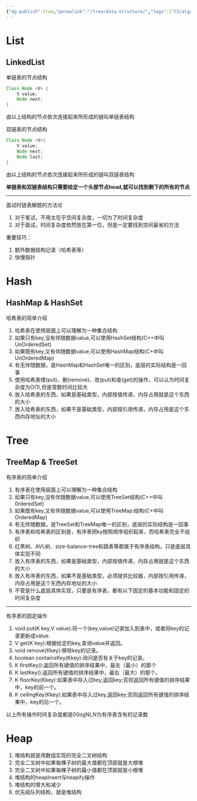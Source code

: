 ```yaml
---
{"dg-publish":true,"permalink":"/tree/data-structure/","tags":["CS/algorithms"],"created":"2022-09-11T16:45:18.887+08:00","updated":"2023-08-27T04:58:02.245+08:00"}
---
```



# List 


## LinkedList

单链表的节点结构
```java
Class Node <V> {
	V value;
	Node next;
}
```
由以上结构的节点依次连接起来所形成的链叫单链表结构

双链表的节点结构
```java
Class Node <V>{
	V value;
	Node next;
	Node last;
}
```
由以上结构的节点依次连接起来所形成的链叫双链表结构

**单链表和双链表结构只需要给定一个头部节点head,就可以找到剩下的所有的节点**

---


面试时链表解题的方法论
1. 对于笔试，不用太在乎空间复杂度，一切为了时间复杂度
2. 对于面试，时间复杂度依然放在第一位，但是一定要找到空间最省的方法

重要技巧：

1. 额外数据结构记录（哈希表等）
2. 快慢指针 


# Hash 

## HashMap & HashSet 
哈希表的简单介绍

1. 哈希表在使用层面上可以理解为一种集合结构
2. 如果只有key,没有伴随数据value,可以使用HashSet结构(C++中叫UnOrderedSet)
3. 如果既有key,又有伴随数据value,可以使用HashMap结构(C+中叫UnOrderedMap)
4. 有无伴随数据，是HashMap和HashSet唯一的区别，底层的实际结构是一回事
5. 使用哈希表增(put)、删(remove)、改(put)和查(get)的操作，可以认为时间复杂度为O(1),但是常数时间比较大
6. 放入哈希表的东西，如果是基础类型，内部按值传递，内存占用就是这个东西的大小
7. 放入哈希表的东西，如果不是基础类型，内部按引用传递，内存占用是这个东西内存地址的大小

# Tree

## TreeMap & TreeSet 

有序表的简单介绍
1. 有序表在使用层面上可以理解为一种集合结构
2. 如果只有key,没有伴随数据value,可以使用TreeSet结构(C++中叫0rderedSet)
3. 如果既有key,又有伴随数据value,可以使用TreeMap:结构(C+中叫OrderedMap)
4. 有无伴随数据，是TreeSet和TreeMap唯一的区别，底层的实际结构是一回事
5. 有序表和哈希表的区别是，有序表把ky按照顺序组织起来，而哈希表完全不组织
6. 红黑树、AVL树、size-balance-tree和跳表等都属于有序表结构，只是底层具体实现不同
7. 放入有序表的东西，如果是基础类型，内部按值传递，内存占用就是这个东西的大小
8. 放入有序表的东西，如果不是基础类型，必须提供比较器，内部按引用传递，内存占用是这个东西内存地址的大小
9. 不管是什么底层具体实现，只要是有序表，都有以下固定的基本功能和固定的时间复杂度  

---

有序表的固定操作
1. void put(K key,V value):将一个(key,value)记录加入到表中，或者将key的记录更新成value.
2. V get(K key):根据给定的key,查询value并返回。
3. void remove(Kkey):移除key的记录。
4. boolean containsKey(Kkey):询问是否有关于key的记录。
5. K firstKey():返回所有键值的排序结果中，最左（最小）的那个
6. K lastKey():返回所有键值的排序结果中，最右（最大）的那个。
7. K floorKey(Kkey):如果表中存入过key,返回key;否则返回所有键值的排序结果中，key的前一个。
8. K ceilingKey(Kkey):如果表中存入过key,返回key;否则返回所有键值的排序结果中，key的后一个。

以上所有操作时间复杂度都是0(IogN),N为有序表含有的记录数

# Heap 
1. 堆结构就是用数组实现的完全二叉树结构
2. 完全二叉树中如果每棵子树的最大值都在顶部就是大根堆
3. 完全二叉树中如果每棵子树的最小值都在顶部就是小根堆
4. 堆结构的heapInsert与heapify操作
5. 堆结构的增大和减少
6. 优先级队列结构，就是堆结构
